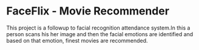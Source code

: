 # FaceFlix - Movie Recommender
 This project is a followup to facial recognition attendance system.In this a person scans his her image and then the facial emotions are identified and based on that emotion, finest movies are recommended.

